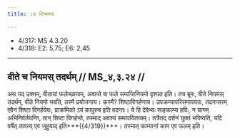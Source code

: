 ```yaml
---
title: ८७ टिप्पणयः

---
```

- 4/317: MS 4.3.20
- 4/318: E2: 5,75; E6: 2,45

____________________________________________


## वीते च नियमस् तदर्थम् // MS_४,३.२४ //

अथ यद् उक्तम्, वीतायां फलेच्छायाम्, अवाप्ते वा फले समाप्तिनियमो दृश्यत इति। तत्र ब्रूमः, वीते नियमस् तदर्थम्, वीते नियमो भवति, तस्मै प्रयोजनाय। कस्मै? शिष्टाविगर्हणाय। उपक्रम्यापरिसमापयतः, तदनन्तरम् एवैनं शिष्टा विगर्हयेयः, प्राक्रमिको ऽयं कापुरुष इति वदन्तः। ये हि देवेभ्यः सङ्कल्प्य हविः, न यागम् अभिनिर्वर्तयन्ति, तान् शिष्टा विगर्हन्ते, तस्माद् अवश्यं समापयितव्यम्। तत्रैतद् दर्शनं युक्तं भविष्यति, यदि वर्षेत् तावत्य् एव जुहुयाद् इति+++({4/319})+++। तस्मात् काम्यानां काम एव फलम् इति।
